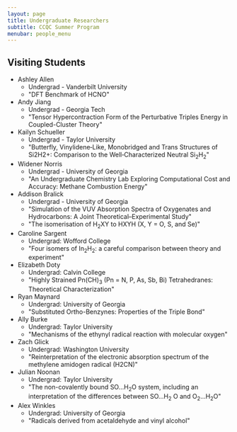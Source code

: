 ```yaml
---
layout: page
title: Undergraduate Researchers
subtitle: CCQC Summer Program
menubar: people_menu
---
```


## Visiting Students
- Ashley Allen
  - Undergrad - Vanderbilt University
  - "DFT Benchmark of HCNO"
- Andy Jiang
  - Undergrad - Georgia Tech
  - "Tensor Hypercontraction Form of the Perturbative Triples Energy in Coupled-Cluster Theory"
- Kailyn Schueller
  - Undergrad - Taylor University
  - "Butterfly, Vinylidene‐Like, Monobridged and Trans Structures of Si2H2+: Comparison to the Well‐Characterized Neutral Si<sub>2</sub>H<sub>2</sub>"
- Widener Norris
  - Undergrad - University of Georgia
  - "An Undergraduate Chemistry Lab Exploring Computational Cost and Accuracy: Methane Combustion Energy"
- Addison Bralick
  - Undergrad - University of Georgia
  - "Simulation of the VUV Absorption Spectra of Oxygenates and Hydrocarbons: A Joint Theoretical–Experimental Study"
  - "The isomerisation of H<sub>2</sub>XY to HXYH (X, Y = O, S, and Se)"
- Caroline Sargent
  - Undergrad: Wofford College
  - "Four isomers of In<sub>2</sub>H<sub>2</sub>: a careful comparison between theory and experiment"
- Elizabeth Doty
  - Undergrad: Calvin College
  - "Highly Strained Pn(CH)<sub>3</sub> (Pn = N, P, As, Sb, Bi) Tetrahedranes: Theoretical Characterization"
- Ryan Maynard
  - Undergrad: University of Georgia
  - "Substituted Ortho-Benzynes: Properties of the Triple Bond"
- Ally Burke
  - Undergrad: Taylor University
  - "Mechanisms of the ethynyl radical reaction with molecular oxygen"
- Zach Glick
  - Undergrad: Washington University 
  - "Reinterpretation of the electronic absorption spectrum of the methylene amidogen radical (H2CN)"
- Julian Noonan
  - Undergrad: Taylor University
  - "The non-covalently bound SO...H<sub>2</sub>O system, including an interpretation of the differences between SO...H<sub>2</sub> O and O<sub>2</sub>...H<sub>2</sub>O"
- Alex Winkles
  - Undergrad: University of Georgia
  - "Radicals derived from acetaldehyde and vinyl alcohol"
